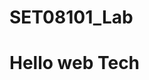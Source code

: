 # SET08101_Lab
<html>
    <head>
        <title>SET08101 - Web Tech</title>
    </head>
    <body>
        <h1>Hello web Tech</h1>
    </body>
</html>
